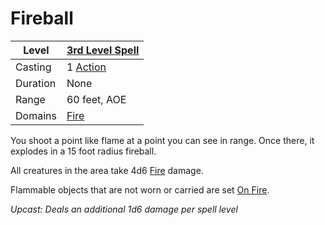 # Fireball

| Level    | [3rd Level Spell](../../../Spell%20Level.md)        |
| -------- | --------------------------------------------------- |
| Casting  | 1 [Action](../../../../Game%20Procedures/Action.md) |
| Duration | None                                                |
| Range    | 60 feet, AOE                                        |
| Domains  | [Fire](../../../Spell%20Domains/Fire.md)            |


You shoot a point like flame at a point you can see in range. Once there, it explodes in a 15 foot radius fireball. 

All creatures in the area take 4d6 [Fire](../../../../Damage%20Types/Fire.md) damage.

Flammable objects that are not worn or carried are set [On Fire](../../../../Hazards/Elemental.md#On%20Fire).


*Upcast: Deals an additional 1d6 damage per spell level*